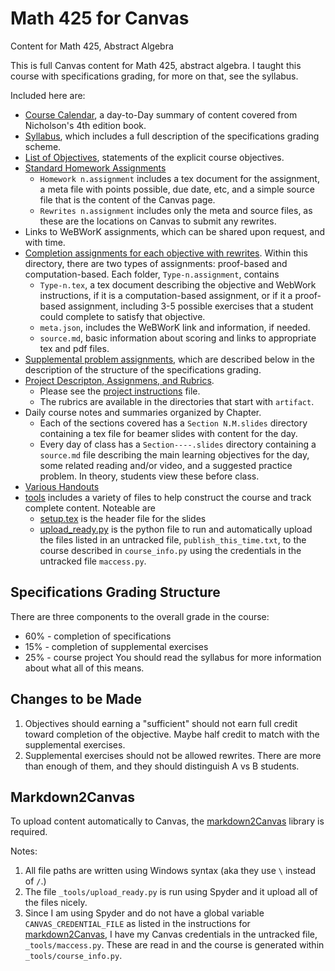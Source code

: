 # Math 425 for Canvas
 Content for Math 425, Abstract Algebra
 
 This is full Canvas content for Math 425, abstract algebra.
 I taught this course with specifications grading, for more on that, see the syllabus.

 Included here are:
   * [Course Calendar](https://github.com/mckenziewest/math425/blob/main/course_calendar.page/source.md), a day-to-Day summary of content covered from Nicholson's 4th edition book.
   * [Syllabus](https://github.com/mckenziewest/math425/blob/main/syllabus.page/source.md), which includes a full description of the specifications grading scheme.
   * [List of Objectives](https://github.com/mckenziewest/math425/blob/main/course_objectives.page/objectives.md), statements of the explicit course objectives.
   * [Standard Homework Assignments](https://github.com/mckenziewest/math425/tree/main/assignments_with_submissions)
       * `Homework n.assignment` includes a tex document for the assignment, a meta file with points possible, due date, etc, and a simple source file that is the content of the Canvas page.
       * `Rewrites n.assignment` includes only the meta and source files, as these are the locations on Canvas to submit any rewrites.
   * Links to WeBWorK assignments, which can be shared upon request, and with time.
   * [Completion assignments for each objective with rewrites](https://github.com/mckenziewest/math425/tree/main/objective_assignments). 
     Within this directory, there are two types of assignments: proof-based and computation-based. Each folder, `Type-n.assignment`, contains
       * `Type-n.tex`, a tex document describing the objective and WebWork instructions, if it is a computation-based assignment, or if it a proof-based assignment, including 3-5 possible exercises that a student could complete to satisfy that objective.
       * `meta.json`, includes the WeBWorK link and information, if needed.
       * `source.md`, basic information about scoring and links to appropriate tex and pdf files.
   * [Supplemental problem assignments](https://github.com/mckenziewest/math425/tree/main/supplemental_assignments), which are described below in the description of the structure of the specifications grading.
   * [Project Descripton, Assignmens, and Rubrics](https://github.com/mckenziewest/math425/tree/main/project). 
       * Please see the [project instructions](https://github.com/mckenziewest/math425/blob/main/project/instructions.file/algebra_project_instructions.tex) file.
       * The rubrics are available in the directories that start with `artifact`.
   * Daily course notes and summaries organized by Chapter. 
       * Each of the sections covered has a `Section N.M.slides` directory containing a tex file for beamer slides with content for the day. 
       * Every day of class has a `Section----.slides` directory containing a `source.md` file describing the main learning objectives for the day, some related reading and/or video, and a suggested practice problem. In theory, students view these before class.
   * [Various Handouts](https://github.com/mckenziewest/math425/tree/main/handouts) 
   * [tools](https://github.com/mckenziewest/math425/tree/main/_tools) includes a variety of files to help construct the course and track complete content. Noteable are
       * [setup.tex](https://github.com/mckenziewest/math425/blob/main/_tools/setup.tex) is the header file for the slides
       * [upload_ready.py](https://github.com/mckenziewest/math425/blob/main/_tools/upload_ready.py) is the python file to run and automatically upload the files listed in an untracked file, `publish_this_time.txt`, to the course described in `course_info.py` using the credentials in the untracked file `maccess.py`.


 ## Specifications Grading Structure
 
 There are three components to the overall grade in the course:
   * 60% - completion of specifications
   * 15% - completion of supplemental exercises
   * 25% - course project
 You should read the syllabus for more information about what all of this means.
 
 ## Changes to be Made
 
 1. Objectives should earning a "sufficient" should not earn full credit toward completion of the objective. Maybe half credit to match with the supplemental exercises.
 2. Supplemental exercises should not be allowed rewrites. There are more than enough of them, and they should distinguish A vs B students. 
 
 ## Markdown2Canvas
 To upload content automatically to Canvas, the [markdown2Canvas](https://github.com/ofloveandhate/markdown2canvas) library is required.
 
 Notes:
 1. All file paths are written using Windows syntax (aka they use `\` instead of `/`.)
 2. The file `_tools/upload_ready.py` is run using Spyder and it upload all of the files nicely.
 3. Since I am using Spyder and do not have a global variable `CANVAS_CREDENTIAL_FILE` as listed in the instructions for [markdown2Canvas](https://github.com/ofloveandhate/markdown2canvas), I have my Canvas credentials in the untracked file, `_tools/maccess.py`. These are read in and the course is generated within `_tools/course_info.py`.

